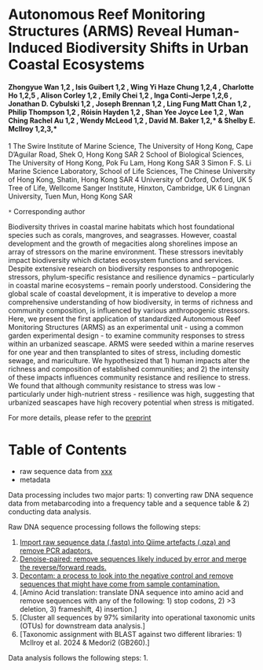 # Autonomous Reef Monitoring Structures (ARMS) Reveal Human-Induced Biodiversity Shifts in Urban Coastal Ecosystems

#### Zhongyue Wan 1,2 , Isis Guibert 1,2 , Wing Yi Haze Chung 1,2,4 , Charlotte Ho 1,2,5 , Alison Corley 1,2 , Emily Chei 1,2 , Inga Conti-Jerpe 1,2,6 , Jonathan D. Cybulski 1,2 , Joseph Brennan 1,2 , Ling Fung Matt Chan 1,2 , Philip Thompson 1,2 , Róisín Hayden 1,2 , Shan Yee Joyce Lee 1,2 , Wan Ching Rachel Au 1,2 , Wendy McLeod 1,2 , David M. Baker 1,2,* &amp; Shelby E. McIlroy 1,2,3,*

1 The Swire Institute of Marine Science, The University of Hong Kong, Cape D’Aguilar Road, Shek O, Hong Kong SAR
2 School of Biological Sciences, The University of Hong Kong, Pok Fu Lam, Hong Kong SAR
3 Simon F. S. Li Marine Science Laboratory, School of Life Sciences, The Chinese University of Hong Kong, Shatin, Hong Kong SAR
4 University of Oxford, Oxford, UK
5 Tree of Life, Wellcome Sanger Institute, Hinxton, Cambridge, UK
6 Lingnan University, Tuen Mun, Hong Kong SAR

`*` Corresponding author

Biodiversity thrives in coastal marine habitats which host foundational species such as corals, mangroves, and seagrasses. However, coastal development and the growth of megacities along shorelines impose an array of stressors on the marine environment. These stressors inevitably impact biodiversity which dictates ecosystem functions and services. Despite extensive research on biodiversity responses to anthropogenic stressors, phylum-specific resistance and resilience dynamics – particularly in coastal marine ecosystems – remain poorly understood. Considering the global scale of coastal development, it is imperative to develop a more comprehensive understanding of how biodiversity, in terms of richness and community composition, is influenced by various anthropogenic stressors. Here, we present the first application of standardized Autonomous Reef Monitoring Structures (ARMS) as an experimental unit - using a common garden experimental design - to examine community responses to stress within an urbanized seascape. ARMS were seeded within a marine reserves for one year and then transplanted to sites of stress, including domestic sewage, and mariculture. We hypothesized that 1) human impacts alter the richness and composition of established communities; and 2) the intensity of these impacts influences community resistance and resilience to stress. We found that although community resistance to stress was low - particularly under high-nutrient stress - resilience was high, suggesting that urbanized seascapes have high recovery potential when stress is mitigated.

For more details, please refer to the [preprint](link)   


# Table of Contents

- raw sequence data from [xxx](link)
- metadata


Data processing includes two major parts: 1) converting raw DNA sequence data from metabarcoding into a frequency table and a sequence table & 2) conducting data analysis.

Raw DNA sequence processing follows the following steps:
1. [Import raw sequence data (.fastq) into Qiime artefacts (.qza) and remove PCR adaptors.](https://github.com/zhongyuewan/MGEXP1/blob/main/1_code/1.1_importAndCutAdapt.sh)
2. [Denoise-paired: remove sequences likely induced by error and merge the reverse/forward reads.](https://github.com/zhongyuewan/MGEXP1/blob/main/1_code/1.2_denoiseAndPair.sh)
3. [Decontam: a process to look into the negative control and remove sequences that might have come from sample contamination.](https://github.com/zhongyuewan/MGEXP1/blob/main/1_code/1.3_decontam.r)
4. [Amino Acid translation: translate DNA sequence into amino acid and remove sequences with any of the following: 1) stop codons, 2) >3 deletion, 3) frameshift, 4) insertion.]
5. [Cluster all sequences by 97% similarity into operational taxonomic units (OTUs) for downstream data analysis.]
6. [Taxonomic assignment with BLAST against two different libraries: 1) McIlroy et al. 2024 & Medori2 (GB260).]

Data analysis follows the following steps: 
1. 
